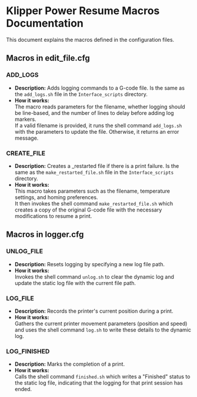 # Klipper Power Resume Macros Documentation

This document explains the macros defined in the configuration files.

## Macros in edit_file.cfg

### ADD_LOGS

- **Description:** Adds logging commands to a G-code file. Is the same as the `add_logs.sh` file in the `Interface_scripts` directory.
- **How it works:**  
  The macro reads parameters for the filename, whether logging should be line-based, and the number of lines to delay before adding log markers.  
  If a valid filename is provided, it runs the shell command `add_logs.sh` with the parameters to update the file. Otherwise, it returns an error message.
  
### CREATE_FILE

- **Description:** Creates a _restarted file if there is a print failure. Is the same as the `make_restarted_file.sh` file in the `Interface_scripts` directory.
- **How it works:**  
  This macro takes parameters such as the filename, temperature settings, and homing preferences.  
  It then invokes the shell command `make_restarted_file.sh` which creates a copy of the original G-code file with the necessary modifications to resume a print.

## Macros in logger.cfg

### UNLOG_FILE

- **Description:** Resets logging by specifying a new log file path.
- **How it works:**  
  Invokes the shell command `unlog.sh` to clear the dynamic log and update the static log file with the current file path.

### LOG_FILE

- **Description:** Records the printer's current position during a print.
- **How it works:**  
  Gathers the current printer movement parameters (position and speed) and uses the shell command `log.sh` to write these details to the dynamic log.

### LOG_FINISHED

- **Description:** Marks the completion of a print.
- **How it works:**  
  Calls the shell command `finished.sh` which writes a "Finished" status to the static log file, indicating that the logging for that print session has ended.
